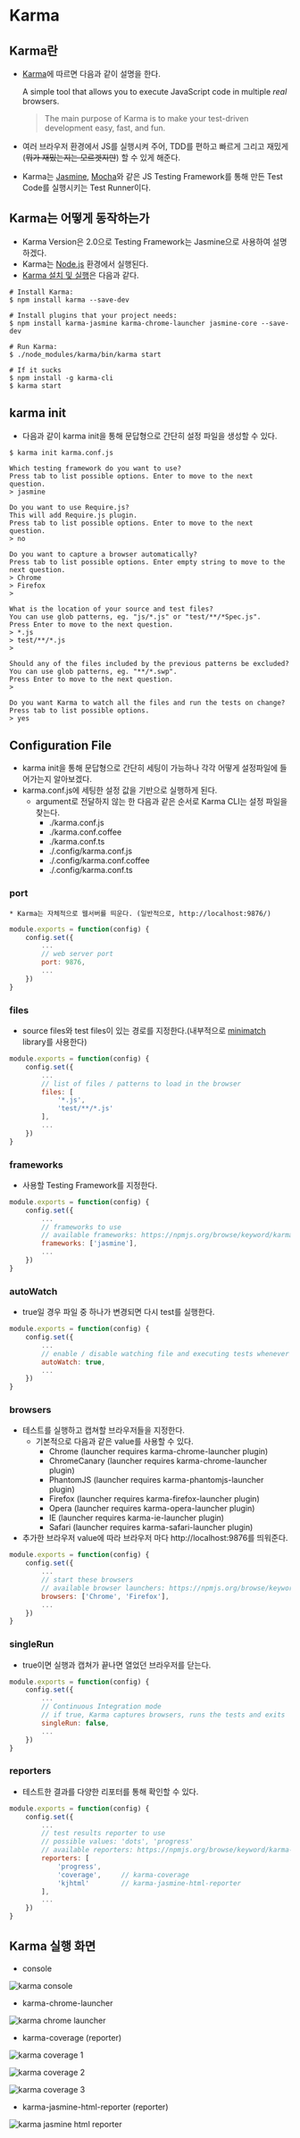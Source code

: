 # Karma
## Karma란
* [Karma](https://github.com/karma-runner/karma)에 따르면 다음과 같이 설명을 한다.

    A simple tool that allows you to execute JavaScript code in multiple
    _real_ browsers.

    > The main purpose of Karma is to make your test-driven development easy,
    >  fast, and fun.

* 여러 브라우저 환경에서 JS를 실행시켜 주어, TDD를 편하고 빠르게 그리고 재밌게(~~뭐가 재밌는지는 모르겟지만~~) 할 수 있게 해준다.
* Karma는 [Jasmine](https://github.com/jasmine/jasmine), [Mocha](https://github.com/mochajs/mocha)와 같은 JS Testing Framework를 통해 만든 Test Code를 실행시키는 Test Runner이다.

## Karma는 어떻게 동작하는가
* Karma Version은 2.0으로 Testing Framework는 Jasmine으로 사용하여 설명하겠다.
* Karma는 [Node.js](https://nodejs.org/ko/) 환경에서 실행된다.
* [Karma 설치 및 실행](https://karma-runner.github.io/latest/intro/installation.html)은 다음과 같다.
```
# Install Karma:
$ npm install karma --save-dev

# Install plugins that your project needs:
$ npm install karma-jasmine karma-chrome-launcher jasmine-core --save-dev

# Run Karma:
$ ./node_modules/karma/bin/karma start

# If it sucks
$ npm install -g karma-cli
$ karma start
```

## karma init
* 다음과 같이 karma init을 통해 문답형으로 간단히 설정 파일을 생성할 수 있다.
```
$ karma init karma.conf.js

Which testing framework do you want to use?
Press tab to list possible options. Enter to move to the next question.
> jasmine

Do you want to use Require.js?
This will add Require.js plugin.
Press tab to list possible options. Enter to move to the next question.
> no

Do you want to capture a browser automatically?
Press tab to list possible options. Enter empty string to move to the next question.
> Chrome
> Firefox
>

What is the location of your source and test files?
You can use glob patterns, eg. "js/*.js" or "test/**/*Spec.js".
Press Enter to move to the next question.
> *.js
> test/**/*.js
>

Should any of the files included by the previous patterns be excluded?
You can use glob patterns, eg. "**/*.swp".
Press Enter to move to the next question.
>

Do you want Karma to watch all the files and run the tests on change?
Press tab to list possible options.
> yes
```
## Configuration File
* karma init을 통해 문답형으로 간단히 세팅이 가능하나 각각 어떻게 설정파일에 들어가는지 알아보겠다.
* karma.conf.js에 세팅한 설정 값을 기반으로 실행하게 된다.
    * argument로 전달하지 않는 한 다음과 같은 순서로 Karma CLI는 설정 파일을 찾는다.
        * ./karma.conf.js
        * ./karma.conf.coffee
        * ./karma.conf.ts
        * ./.config/karma.conf.js
        * ./.config/karma.conf.coffee
        * ./.config/karma.conf.ts

### port
    * Karma는 자체적으로 웹서버를 띄운다. (일반적으로, http://localhost:9876/)
```javascript
module.exports = function(config) {
    config.set({
        ...
        // web server port
        port: 9876,
        ...
    })
}
```

### files
* source files와 test files이 있는 경로를 지정한다.(내부적으로 [minimatch](https://github.com/isaacs/minimatch) library를 사용한다)
```javascript
module.exports = function(config) {
    config.set({
        ...
        // list of files / patterns to load in the browser
        files: [
            '*.js',
            'test/**/*.js'
        ],
        ...
    })
}
```

### frameworks
* 사용할 Testing Framework를 지정한다.
```javascript
module.exports = function(config) {
    config.set({
        ...
        // frameworks to use
        // available frameworks: https://npmjs.org/browse/keyword/karma-adapter
        frameworks: ['jasmine'],
        ...
    })
}
```

### autoWatch
* true일 경우 파일 중 하나가 변경되면 다시 test를 실행한다.
```javascript
module.exports = function(config) {
    config.set({
        ...
        // enable / disable watching file and executing tests whenever any file changes
        autoWatch: true,
        ...
    })
}
```

### browsers
* 테스트를 실행하고 캡쳐할 브라우저들을 지정한다.
    * 기본적으로 다음과 같은 value를 사용할 수 있다.
        * Chrome (launcher requires karma-chrome-launcher plugin)
        * ChromeCanary (launcher requires karma-chrome-launcher plugin)
        * PhantomJS (launcher requires karma-phantomjs-launcher plugin)
        * Firefox (launcher requires karma-firefox-launcher plugin)
        * Opera (launcher requires karma-opera-launcher plugin)
        * IE (launcher requires karma-ie-launcher plugin)
        * Safari (launcher requires karma-safari-launcher plugin)
* 추가한 브라우저 value에 따라 브라우저 마다 http://localhost:9876를 띄워준다.
```javascript
module.exports = function(config) {
    config.set({
        ...
        // start these browsers
        // available browser launchers: https://npmjs.org/browse/keyword/karma-launcher
        browsers: ['Chrome', 'Firefox'],
        ...
    })
}
```

### singleRun
* true이면 실행과 캡쳐가 끝나면 열었던 브라우저를 닫는다.
```javascript
module.exports = function(config) {
    config.set({
        ...
        // Continuous Integration mode
        // if true, Karma captures browsers, runs the tests and exits
        singleRun: false,
        ...
    })
}
```

### reporters
* 테스트한 결과를 다양한 리포터를 통해 확인할 수 있다.
```javascript
module.exports = function(config) {
    config.set({
        ...
        // test results reporter to use
        // possible values: 'dots', 'progress'
        // available reporters: https://npmjs.org/browse/keyword/karma-reporter
        reporters: [
            'progress',
            'coverage',     // karma-coverage
            'kjhtml'        // karma-jasmine-html-reporter
        ],
        ...
    })
}
```

## Karma 실행 화면
* console

![karma console](https://pinkstarfish.github.io/img/testing/karma-console.png)

* karma-chrome-launcher

![karma chrome launcher](https://pinkstarfish.github.io/img/testing/karma-chrome-launcher.png)

* karma-coverage (reporter)

![karma coverage 1](https://pinkstarfish.github.io/img/testing/karma-coverage.1.png)

![karma coverage 2](https://pinkstarfish.github.io/img/testing/karma-coverage.2.png)

![karma coverage 3](https://pinkstarfish.github.io/img/testing/karma-coverage.3.png)

* karma-jasmine-html-reporter (reporter)

![karma jasmine html reporter](https://pinkstarfish.github.io/img/testing/karma-jasmine-html-reporter.png)
